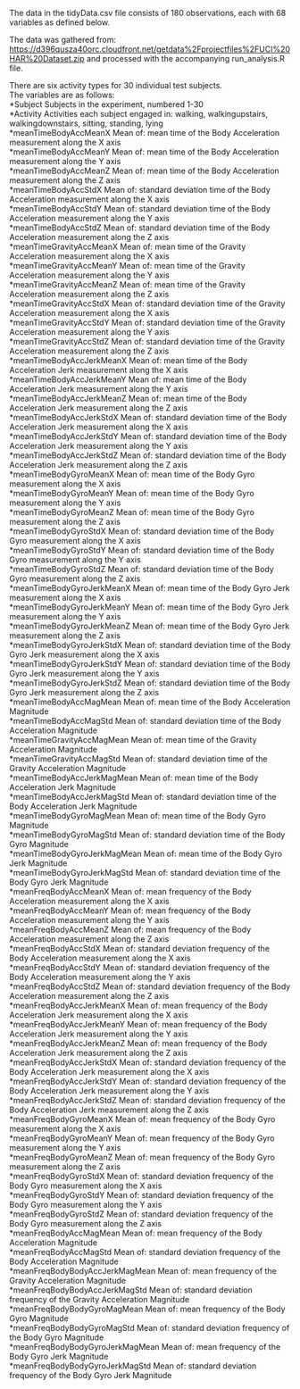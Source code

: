 The data in the tidyData.csv file consists of 180 observations, each with 68 variables as defined below.  

The data was gathered from: https://d396qusza40orc.cloudfront.net/getdata%2Fprojectfiles%2FUCI%20HAR%20Dataset.zip
and processed with the accompanying run_analysis.R file.

There are six activity types for 30 individual test subjects.  
The variables are as follows:  
*Subject                            Subjects in the experiment, numbered 1-30  
*Activity                           Activities each subject engaged in: walking, walkingupstairs, walkingdownstairs, sitting, standing, lying  
*meanTimeBodyAccMeanX               Mean of: mean time of the Body Acceleration measurement along the X axis  
*meanTimeBodyAccMeanY               Mean of: mean time of the Body Acceleration measurement along the Y axis  
*meanTimeBodyAccMeanZ               Mean of: mean time of the Body Acceleration measurement along the Z axis  
*meanTimeBodyAccStdX                Mean of: standard deviation time of the Body Acceleration measurement along the X axis  
*meanTimeBodyAccStdY                Mean of: standard deviation time of the Body Acceleration measurement along the Y axis  
*meanTimeBodyAccStdZ                Mean of: standard deviation time of the Body Acceleration measurement along the Z axis  
*meanTimeGravityAccMeanX            Mean of: mean time of the Gravity Acceleration measurement along the X axis  
*meanTimeGravityAccMeanY            Mean of: mean time of the Gravity Acceleration measurement along the Y axis  
*meanTimeGravityAccMeanZ            Mean of: mean time of the Gravity Acceleration measurement along the Z axis  
*meanTimeGravityAccStdX             Mean of: standard deviation time of the Gravity Acceleration measurement along the X axis  
*meanTimeGravityAccStdY             Mean of: standard deviation time of the Gravity Acceleration measurement along the Y axis  
*meanTimeGravityAccStdZ             Mean of: standard deviation time of the Gravity Acceleration measurement along the Z axis  
*meanTimeBodyAccJerkMeanX           Mean of: mean time of the Body Acceleration Jerk measurement along the X axis  
*meanTimeBodyAccJerkMeanY           Mean of: mean time of the Body Acceleration Jerk measurement along the Y axis  
*meanTimeBodyAccJerkMeanZ           Mean of: mean time of the Body Acceleration Jerk measurement along the Z axis  
*meanTimeBodyAccJerkStdX            Mean of: standard deviation time of the Body Acceleration Jerk measurement along the X axis  
*meanTimeBodyAccJerkStdY            Mean of: standard deviation time of the Body Acceleration Jerk measurement along the Y axis  
*meanTimeBodyAccJerkStdZ            Mean of: standard deviation time of the Body Acceleration Jerk measurement along the Z axis  
*meanTimeBodyGyroMeanX              Mean of: mean time of the Body Gyro measurement along the X axis  
*meanTimeBodyGyroMeanY              Mean of: mean time of the Body Gyro measurement along the Y axis  
*meanTimeBodyGyroMeanZ              Mean of: mean time of the Body Gyro measurement along the Z axis  
*meanTimeBodyGyroStdX               Mean of: standard deviation time of the Body Gyro measurement along the X axis  
*meanTimeBodyGyroStdY               Mean of: standard deviation time of the Body Gyro measurement along the Y axis  
*meanTimeBodyGyroStdZ               Mean of: standard deviation time of the Body Gyro measurement along the Z axis  
*meanTimeBodyGyroJerkMeanX          Mean of: mean time of the Body Gyro Jerk measurement along the X axis  
*meanTimeBodyGyroJerkMeanY          Mean of: mean time of the Body Gyro Jerk measurement along the Y axis  
*meanTimeBodyGyroJerkMeanZ          Mean of: mean time of the Body Gyro Jerk measurement along the Z axis  
*meanTimeBodyGyroJerkStdX           Mean of: standard deviation time of the Body Gyro Jerk measurement along the X axis  
*meanTimeBodyGyroJerkStdY           Mean of: standard deviation time of the Body Gyro Jerk measurement along the Y axis  
*meanTimeBodyGyroJerkStdZ           Mean of: standard deviation time of the Body Gyro Jerk measurement along the Z axis  
*meanTimeBodyAccMagMean             Mean of: mean time of the Body Acceleration Magnitude  
*meanTimeBodyAccMagStd              Mean of: standard deviation time of the Body Acceleration Magnitude  
*meanTimeGravityAccMagMean          Mean of: mean time of the Gravity Acceleration Magnitude  
*meanTimeGravityAccMagStd           Mean of: standard deviation time of the Gravity Acceleration Magnitude  
*meanTimeBodyAccJerkMagMean         Mean of: mean time of the Body Acceleration Jerk Magnitude  
*meanTimeBodyAccJerkMagStd          Mean of: standard deviation time of the Body Acceleration Jerk Magnitude  
*meanTimeBodyGyroMagMean            Mean of: mean time of the Body Gyro Magnitude  
*meanTimeBodyGyroMagStd             Mean of: standard deviation time of the Body Gyro Magnitude  
*meanTimeBodyGyroJerkMagMean        Mean of: mean time of the Body Gyro Jerk Magnitude  
*meanTimeBodyGyroJerkMagStd         Mean of: standard deviation time of the Body Gyro Jerk Magnitude  
*meanFreqBodyAccMeanX               Mean of: mean frequency of the Body Acceleration measurement along the X axis  
*meanFreqBodyAccMeanY               Mean of: mean frequency of the Body Acceleration measurement along the Y axis  
*meanFreqBodyAccMeanZ               Mean of: mean frequency of the Body Acceleration measurement along the Z axis  
*meanFreqBodyAccStdX                Mean of: standard deviation frequency of the Body Acceleration measurement along the X axis  
*meanFreqBodyAccStdY                Mean of: standard deviation frequency of the Body Acceleration measurement along the Y axis  
*meanFreqBodyAccStdZ                Mean of: standard deviation frequency of the Body Acceleration measurement along the Z axis  
*meanFreqBodyAccJerkMeanX           Mean of: mean frequency of the Body Acceleration Jerk measurement along the X axis  
*meanFreqBodyAccJerkMeanY           Mean of: mean frequency of the Body Acceleration Jerk measurement along the Y axis  
*meanFreqBodyAccJerkMeanZ           Mean of: mean frequency of the Body Acceleration Jerk measurement along the Z axis  
*meanFreqBodyAccJerkStdX            Mean of: standard deviation frequency of the Body Acceleration Jerk measurement along the X axis  
*meanFreqBodyAccJerkStdY            Mean of: standard deviation frequency of the Body Acceleration Jerk measurement along the Y axis  
*meanFreqBodyAccJerkStdZ            Mean of: standard deviation frequency of the Body Acceleration Jerk measurement along the Z axis  
*meanFreqBodyGyroMeanX              Mean of: mean frequency of the Body Gyro measurement along the X axis  
*meanFreqBodyGyroMeanY              Mean of: mean frequency of the Body Gyro measurement along the Y axis  
*meanFreqBodyGyroMeanZ              Mean of: mean frequency of the Body Gyro measurement along the Z axis  
*meanFreqBodyGyroStdX               Mean of: standard deviation frequency of the Body Gyro measurement along the X axis  
*meanFreqBodyGyroStdY               Mean of: standard deviation frequency of the Body Gyro measurement along the Y axis  
*meanFreqBodyGyroStdZ               Mean of: standard deviation frequency of the Body Gyro measurement along the Z axis  
*meanFreqBodyAccMagMean             Mean of: mean frequency of the Body Acceleration Magnitude  
*meanFreqBodyAccMagStd              Mean of: standard deviation frequency of the Body Acceleration Magnitude  
*meanFreqBodyBodyAccJerkMagMean     Mean of: mean frequency of the Gravity Acceleration Magnitude  
*meanFreqBodyBodyAccJerkMagStd      Mean of: standard deviation frequency of the Gravity Acceleration Magnitude  
*meanFreqBodyBodyGyroMagMean        Mean of: mean frequency of the Body Gyro Magnitude  
*meanFreqBodyBodyGyroMagStd         Mean of: standard deviation frequency of the Body Gyro Magnitude  
*meanFreqBodyBodyGyroJerkMagMean    Mean of: mean frequency of the Body Gyro Jerk Magnitude  
*meanFreqBodyBodyGyroJerkMagStd     Mean of: standard deviation frequency of the Body Gyro Jerk Magnitude  

